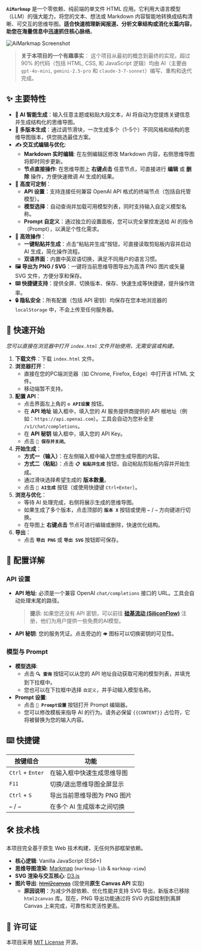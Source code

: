 **`AiMarkmap`** 是一个零依赖、纯前端的单文件 HTML 应用。它利用大语言模型（LLM）的强大能力，将您的文本、想法或 Markdown 内容智能地转换成结构清晰、可交互的思维导图。**适合快速梳理新闻报道、分析文章结构或消化长篇内容，助您在海量信息中迅速抓住核心脉络**。

![AiMarkmap Screenshot](screenshot.png)
> **关于本项目的一个有趣事实**：
> 这个项目从最初的概念到最终的实现，超过 90% 的代码（包括 HTML, CSS, 和 JavaScript 逻辑）均由 AI（主要由 `gpt-4o-mini`, `gemini-2.5-pro` 和 `claude-3-7-sonnet`）编写、重构和迭代完成。

## ✨ 主要特性

*   **🤖 AI 智能生成**：输入任意主题或粘贴大段文本，AI 将自动为您提炼关键信息并生成结构化的思维导图。
*   **🔄 多版本生成**：通过调节滑块，一次生成多个（1-5个）不同风格和结构的思维导图版本，供您挑选最佳方案。
*   **✍️ 交互式编辑与优化**:
    *   **Markdown 实时编辑**: 在左侧编辑区修改 Markdown 内容，右侧思维导图将即时同步更新。
    *   **节点直接操作**: 在思维导图上 **右键点击** 任意节点，可直接进行 **编辑** 或 **删除** 操作，方便快速微调 AI 生成的结果。
*   **🎨 高度可定制**：
    *   **API 设置**：支持连接任何兼容 OpenAI API 格式的终端节点（包括自托管模型）。
    *   **模型选择**：自动查询并加载可用模型列表，同时支持输入自定义模型名称。
    *   **Prompt 自定义**：通过独立的设置面板，您可以完全掌控发送给 AI 的指令（Prompt），以满足个性化需求。
*   **🚀 高效操作**：
    *   **一键粘贴并生成**：点击“粘贴并生成”按钮，可直接读取剪贴板内容并启动 AI 生成，简化操作流程。
    *   **双语界面**：内置中英双语切换，满足不同用户的语言习惯。
*   **🖼️ 导出为 PNG / SVG**：一键将当前思维导图导出为高清 PNG 图片或矢量 SVG 文件，方便分享和保存。
*   **⌨️ 快捷键支持**：提供全屏、切换版本、保存、快速生成等快捷键，提升操作效率。
*   **🔒 隐私安全**：所有配置（包括 API 密钥）均保存在您本地浏览器的 `localStorage` 中，不会上传至任何服务器。

## 🚀 快速开始
*您可以直接在浏览器中打开 `index.html` 文件开始使用，无需安装或构建。*
1.  **下载文件**：下载 `index.html` 文件。
2.  **浏览器打开**：
    *  直接在您的PC端浏览器（如 Chrome, Firefox, Edge）中打开该 HTML 文件。
    *  移动端暂不支持。
3.  **配置 API**：
    *   点击界面左上角的 **`⚙️ API设置`** 按钮。
    *   在 **API 地址** 输入框中，填入您的 AI 服务提供商提供的 API 根地址（例如：`https://api.openai.com`）。工具会自动为您补全至 `/v1/chat/completions`。
    *   在 **API 秘钥** 输入框中，填入您的 API Key。
    *   点击 **`💾 保存并关闭`**。
4.  **开始生成**：
    *   **方式一（输入）**：在左侧输入框中输入您想生成导图的内容。
    *   **方式二（粘贴）**：点击 **`📋 粘贴并生成`** 按钮，自动粘贴剪贴板内容并开始生成。
    *   通过滑块选择希望生成的 **版本数量**。
    *   点击 **`🚀 AI生成`** 按钮（或使用快捷键 `Ctrl+Enter`）。
5.  **浏览与优化**：
    *   等待 AI 处理完成，右侧将展示生成的思维导图。
    *   如果生成了多个版本，点击顶部的 **`版本 X`** 按钮或使用 `←` / `→` 方向键进行切换。
    *   在导图上 **右键点击** 节点可进行编辑或删除，快速优化结构。
6.  **导出**：
    *   点击 **`导出 PNG`** 或 **`导出 SVG`** 按钮即可保存。

## 🔧 配置详解

### API 设置
- **API 地址**: 必须是一个兼容 OpenAI `chat/completions` 接口的 URL。工具会自动处理末尾的路径。
    > **提示**: 如果您还没有 API 密钥，可以前往 **[硅基流动 (SiliconFlow)](https://cloud.siliconflow.cn/i/9afjLTa)** 注册，他们为用户提供一些免费的AI模型。
- **API 秘钥**: 您的服务凭证。点击旁边的 `👁️` 图标可以切换密钥的可见性。

### 模型与 Prompt
- **模型选择**:
    - 点击 **`🔍 查询`** 按钮可以从您的 API 地址自动获取可用的模型列表，并填充到下拉框中。
    - 您也可以在下拉框中选择 `自定义`，并手动输入模型名称。
- **Prompt 设置**:
    - 点击 **`📝 Prompt设置`** 按钮打开 Prompt 编辑器。
    - 您可以修改模板来指导 AI 的行为。请务必保留 `{{CONTENT}}` 占位符，它将被替换为您的输入内容。

## ⌨️ 快捷键

| 按键组合         | 功能                               |
| ---------------- | ---------------------------------- |
| `Ctrl` + `Enter` | 在输入框中快速生成思维导图         |
| `F11`            | 切换/退出思维导图全屏显示          |
| `Ctrl` + `S`     | 导出当前思维导图为 PNG 图片        |
| `←` / `→`        | 在多个 AI 生成版本之间切换         |

## 🛠️ 技术栈

本项目完全基于原生 Web 技术构建，无任何外部框架依赖。

-   **核心逻辑**: Vanilla JavaScript (ES6+)
-   **思维导图渲染**: [Markmap](https://markmap.js.org/) (`markmap-lib` & `markmap-view`)
-   **SVG 渲染与交互核心**: [D3.js](https://d3js.org/)
-   **图片导出**: ~~[html2canvas](https://html2canvas.hertzen.com/)~~ (现使用**原生 Canvas API** 实现)
    -   **原因说明**：为减少外部依赖、优化性能并支持 SVG 导出，新版本已移除 `html2canvas` 库。现在，PNG 导出功能通过将 SVG 内容绘制到离屏 Canvas 上来完成，可靠性和灵活性更高。

## 📜 许可证
本项目采用 [MIT License](./LICENSE) 开源。